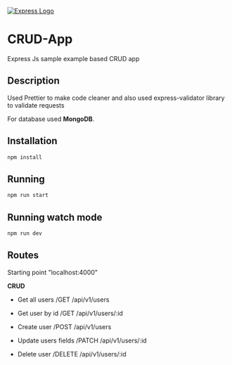 [![Express Logo](https://i.cloudup.com/zfY6lL7eFa-3000x3000.png)](http://expressjs.com/)

# CRUD-App

Express Js sample example based CRUD app

## Description

Used Prettier to make code cleaner and also used express-validator library to validate requests

For database used **MongoDB**.

## Installation

```bash
npm install
```

## Running

```bash
npm run start
```

## Running watch mode

```bash
npm run dev
```

## Routes

Starting point "localhost:4000"

**CRUD**

 + Get all users /GET /api/v1/users

 + Get user by id /GET /api/v1/users/:id

 + Create user /POST /api/v1/users

 + Update users fields /PATCH /api/v1/users/:id

 + Delete user /DELETE /api/v1/users/:id

